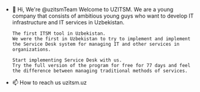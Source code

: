 - 👋 Hi, We're @uzitsmTeam
      Welcome to UZITSM.
      We are a young company that consists of ambitious young guys who want to develop IT infrastructure and IT services in Uzbekistan.
  
      The first ITSM tool in Uzbekistan.
      We were the first in Uzbekistan to try to implement and implement the Service Desk system for managing IT and other services in organizations.

      Start implementing Service Desk with us.
      Try the full version of the program for free for 77 days and feel the difference between managing traditional methods of services.
  
- 📫 How to reach us uzitsm.uz

<!---

"With the possible exception of the equator, everything begins somewhere."
C.S. Lewis


Creativity is more than just being different. Anybody can plan weird. That's easy. What's hard is to be as simple as Bach. Making the simple, awesomely simple, that's creativity.
Charles Mingus

--->
